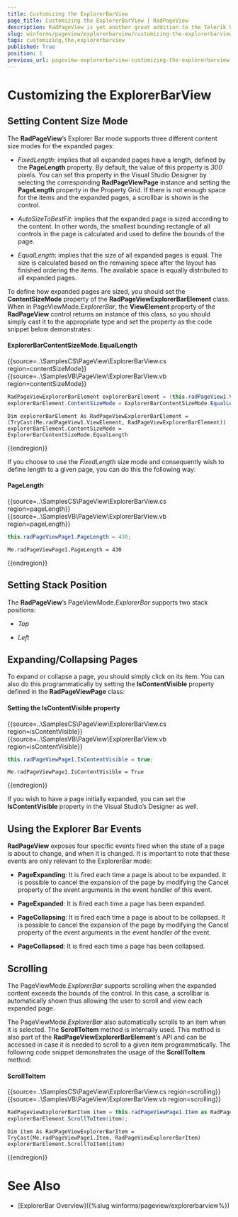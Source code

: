 ```yaml
---
title: Customizing the ExplorerBarView
page_title: Customizing the ExplorerBarView | RadPageView
description: RadPageView is yet another great addition to the Telerik UI for WinForms suite. As the name implies, this control layouts pages of subcontrols in different views.
slug: winforms/pageview/explorerbarview/customizing-the-explorerbarview
tags: customizing,the,explorerbarview
published: True
position: 1
previous_url: pageview-explorerbarview-customizing-the-explorerbarview
---
```


# Customizing the ExplorerBarView

## Setting Content Size Mode

The **RadPageView**’s Explorer Bar mode supports three different content size modes for the expanded pages:

* *FixedLength*: implies that all expanded pages have a length, defined by the **PageLength** property. By default, the value of this property is *300* pixels. You can set this property in the Visual Studio Designer by selecting the corresponding **RadPageViewPage** instance and setting the **PageLength** property in the Property Grid. If there is not enough space for the items and the expanded pages, a scrollbar is shown in the control.

* *AutoSizeToBestFit*: implies that the expanded page is sized according to the content. In other words, the smallest bounding rectangle of all controls in the page is calculated and used to define the bounds of the page.

* *EqualLength*: implies that the size of all expanded pages is equal. The size is calculated based on the remaining space after the layout has finished ordering the items. The available space is equally distributed to all expanded pages.

To define how expanded pages are sized, you should set the __ContentSizeMode__ property of the **RadPageViewExplorerBarElement** class. When in PageViewMode.*ExplorerBar*, the **ViewElement** property of the **RadPageView** control returns an instance of this class, so you should simply cast it to the appropriate type and set the property as the code snippet below demonstrates:

#### ExplorerBarContentSizeMode.EqualLength

{{source=..\SamplesCS\PageView\ExplorerBarView.cs region=contentSizeMode}} 
{{source=..\SamplesVB\PageView\ExplorerBarView.vb region=contentSizeMode}} 

````C#
RadPageViewExplorerBarElement explorerBarElement = (this.radPageView1.ViewElement as RadPageViewExplorerBarElement);
explorerBarElement.ContentSizeMode = ExplorerBarContentSizeMode.EqualLength;

````
````VB.NET
Dim explorerBarElement As RadPageViewExplorerBarElement = (TryCast(Me.radPageView1.ViewElement, RadPageViewExplorerBarElement))
explorerBarElement.ContentSizeMode = ExplorerBarContentSizeMode.EqualLength

````

{{endregion}} 

If you choose to use the *FixedLength* size mode and consequently wish to define length to a given page, you can do this the following way: 

#### PageLength

{{source=..\SamplesCS\PageView\ExplorerBarView.cs region=pageLength}} 
{{source=..\SamplesVB\PageView\ExplorerBarView.vb region=pageLength}} 

````C#
this.radPageViewPage1.PageLength = 430;

````
````VB.NET
Me.radPageViewPage1.PageLength = 430

````

{{endregion}}

## Setting Stack Position

The **RadPageView**’s PageViewMode.*ExplorerBar* supports two stack positions:

* *Top*

* *Left*

## Expanding/Collapsing Pages

To expand or collapse a page, you should simply click on its item. You can also do this programmatically by setting the **IsContentVisible** property defined in the **RadPageViewPage** class:

#### Setting the IsContentVisible property

{{source=..\SamplesCS\PageView\ExplorerBarView.cs region=isContentVisible}} 
{{source=..\SamplesVB\PageView\ExplorerBarView.vb region=isContentVisible}} 

````C#
this.radPageViewPage1.IsContentVisible = true;

````
````VB.NET
Me.radPageViewPage1.IsContentVisible = True

````

{{endregion}} 

If you wish to have a page initially expanded, you can set the **IsContentVisible** property in the Visual Studio’s Designer as well.

## Using the Explorer Bar Events

**RadPageView** exposes four specific events fired when the state of a page is about to change, and when it is changed. It is important to note that these events are only relevant to the ExplorerBar mode:

* **PageExpanding**: It is fired each time a page is about to be expanded. It is possible to cancel the expansion of the page by modifying the Cancel property of the event arguments in the event handler of this event.

* **PageExpanded**: It is fired each time a page has been expanded.

* **PageCollapsing**: It is fired each time a page is about to be collapsed. It is possible to cancel the expansion of the page by modifying the Cancel property of the event arguments in the event handler of the event.

* **PageCollapsed**: It is fired each time a page has been collapsed. 

## Scrolling

The PageViewMode.*ExplorerBar* supports scrolling when the expanded content exceeds the bounds of the control. In this case, a scrollbar is automatically shown thus allowing the user to scroll and view each expanded page.

The PageViewMode.*ExplorerBar* also automatically scrolls to an item when it is selected. The **ScrollToItem** method is internally used. This method is also part of the **RadPageViewExplorerBarElement**'s API and can be accessed in case it is needed to scroll to a given item programmatically. The following code snippet demonstrates the usage of the **ScrollToItem** method:

#### ScrollToItem

{{source=..\SamplesCS\PageView\ExplorerBarView.cs region=scrolling}} 
{{source=..\SamplesVB\PageView\ExplorerBarView.vb region=scrolling}} 

````C#
RadPageViewExplorerBarItem item = this.radPageViewPage1.Item as RadPageViewExplorerBarItem;
explorerBarElement.ScrollToItem(item);

````
````VB.NET
Dim item As RadPageViewExplorerBarItem = TryCast(Me.radPageViewPage1.Item, RadPageViewExplorerBarItem)
explorerBarElement.ScrollToItem(item)

````

{{endregion}} 

# See Also

* [ExplorerBar Overview]({%slug winforms/pageview/explorerbarview%})	
